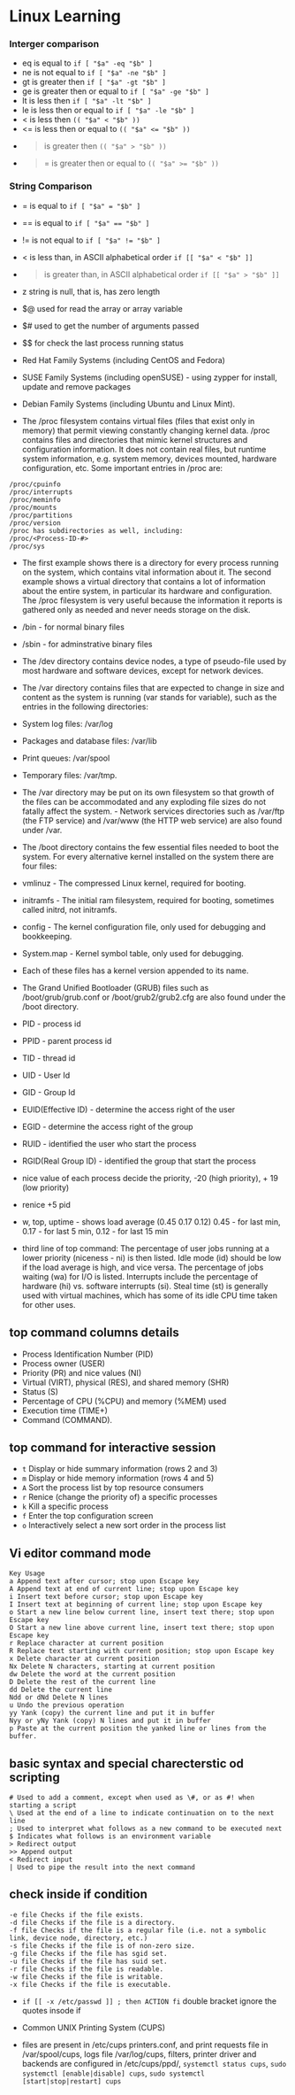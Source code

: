 # Linux Learning
### Interger comparison
- eq is equal to `if [ "$a" -eq "$b" ]`
- ne is not equal to `if [ "$a" -ne "$b" ]`
- gt is greater then `if [ "$a" -gt "$b" ]`
- ge is greater then or equal to `if [ "$a" -ge "$b" ]`
- lt is less then `if [ "$a" -lt "$b" ]`
- le is less then or equal to `if [ "$a" -le "$b" ]`
- < is less then `(( "$a" < "$b" ))`
- <= is less then or equal to `(( "$a" <= "$b" ))`
- > is greater then `(( "$a" > "$b" ))`
- >= is greater then or equal to `(( "$a" >= "$b" ))`


### String Comparison
- = is equal to `if [ "$a" = "$b" ]`
- == is equal to `if [ "$a" == "$b" ]`
- != is not equal to `if [ "$a" != "$b" ]`
- < is less than, in ASCII alphabetical order `if [[ "$a" < "$b" ]]`
- > is greater than, in ASCII alphabetical order `if [[ "$a" > "$b" ]]`
- z string is null, that is, has zero length


- $@ used for read the array or array variable
- $# used to get the number of arguments passed
- $$ for check the last process running status
- Red Hat Family Systems (including CentOS and Fedora)
- SUSE Family Systems (including openSUSE) - using zypper for install, update and remove packages
- Debian Family Systems (including Ubuntu and Linux Mint).

- The /proc filesystem contains virtual files (files that exist only in memory) that permit viewing constantly changing kernel data. /proc contains files and directories that mimic kernel structures and configuration information. It does not contain real files, but runtime system information, e.g. system memory, devices mounted, hardware configuration, etc. Some important entries in /proc are:

```{.sh}
/proc/cpuinfo
/proc/interrupts
/proc/meminfo
/proc/mounts
/proc/partitions
/proc/version
/proc has subdirectories as well, including:
/proc/<Process-ID-#>
/proc/sys
```

- The first example shows there is a directory for every process running on the system, which contains vital information about it. The second example shows a virtual directory that contains a lot of information about the entire system, in particular its hardware and configuration. The /proc filesystem is very useful because the information it reports is gathered only as needed and never needs storage on the disk.

- /bin - for normal binary files
- /sbin - for adminstrative binary files

- The /dev directory contains device nodes, a type of pseudo-file used by most hardware and software devices, except for network devices.

- The /var directory contains files that are expected to change in size and content as the system is running (var stands for variable), such as the entries in the following directories:

- System log files: /var/log
- Packages and database files: /var/lib
- Print queues: /var/spool
- Temporary files: /var/tmp.
- The /var directory may be put on its own filesystem so that growth of the files can be accommodated and any exploding  file sizes do not fatally affect the system. - Network services directories such as /var/ftp (the FTP service) and /var/www (the HTTP web service) are also found under /var.

- The /boot directory contains the few essential files needed to boot the system. For every alternative kernel installed on the system there are four files:

- vmlinuz - The compressed Linux kernel, required for booting.
- initramfs - The initial ram filesystem, required for booting, sometimes called initrd, not initramfs.
- config - The kernel configuration file, only used for debugging and bookkeeping.
- System.map - Kernel symbol table, only used for debugging.
- Each of these files has a kernel version appended to its name.

- The Grand Unified Bootloader (GRUB) files such as /boot/grub/grub.conf or /boot/grub2/grub2.cfg are also found under the /boot directory.

- PID - process id
- PPID - parent process id
- TID - thread id
- UID - User Id
- GID - Group Id
- EUID(Effective ID) - determine the access right of the user
- EGID - determine the access right of the group
- RUID - identified the user who start the process
- RGID(Real Group ID) - identified the group that start the process

- nice value of each process decide the priority, -20 (high priority), + 19 (low priority)
- renice +5 pid

- w, top, uptime - shows load average (0.45 0.17 0.12) 0.45 - for last min, 0.17 - for last 5 min, 0.12 - for last 15 min
- third line of top command: The percentage of user jobs running at a lower priority (niceness - ni) is then listed. Idle mode (id) should be low if the load average is high, and vice versa. The percentage of jobs waiting (wa) for I/O is listed. Interrupts include the percentage of hardware (hi) vs. software interrupts (si). Steal time (st) is generally used with virtual machines, which has some of its idle CPU time taken for other uses.

## top command columns details

- Process Identification Number (PID)
- Process owner (USER)
- Priority (PR) and nice values (NI)
- Virtual (VIRT), physical (RES), and shared memory (SHR)
- Status (S)
- Percentage of CPU (%CPU) and memory (%MEM) used
- Execution time (TIME+)
- Command (COMMAND).

## top command for interactive session

- `t` Display or hide summary information (rows 2 and 3)
- `m` Display or hide memory information (rows 4 and 5)
- `A` Sort the process list by top resource consumers
- `r` Renice (change the priority of) a specific processes
- `k` Kill a specific process
- `f` Enter the top configuration screen
- `o` Interactively select a new sort order in the process list

## Vi editor command mode

```{.sh}
Key Usage
a Append text after cursor; stop upon Escape key
A Append text at end of current line; stop upon Escape key
i Insert text before cursor; stop upon Escape key
I Insert text at beginning of current line; stop upon Escape key
o Start a new line below current line, insert text there; stop upon Escape key
O Start a new line above current line, insert text there; stop upon Escape key
r Replace character at current position
R Replace text starting with current position; stop upon Escape key
x Delete character at current position
Nx Delete N characters, starting at current position
dw Delete the word at the current position
D Delete the rest of the current line
dd Delete the current line
Ndd or dNd Delete N lines
u Undo the previous operation
yy Yank (copy) the current line and put it in buffer
Nyy or yNy Yank (copy) N lines and put it in buffer
p Paste at the current position the yanked line or lines from the buffer.
```

## basic syntax and special charecterstic od scripting

```{.sh}
# Used to add a comment, except when used as \#, or as #! when starting a script
\ Used at the end of a line to indicate continuation on to the next line
; Used to interpret what follows as a new command to be executed next
$ Indicates what follows is an environment variable
> Redirect output
>> Append output
< Redirect input
| Used to pipe the result into the next command
```

## check inside if condition

```{.sh}
-e file Checks if the file exists.
-d file Checks if the file is a directory.
-f file Checks if the file is a regular file (i.e. not a symbolic link, device node, directory, etc.)
-s file Checks if the file is of non-zero size.
-g file Checks if the file has sgid set.
-u file Checks if the file has suid set.
-r file Checks if the file is readable.
-w file Checks if the file is writable.
-x file Checks if the file is executable.
```

- `if [[ -x /etc/passwd ]] ; then
  ACTION
  fi` double bracket ignore the quotes insode if

- Common UNIX Printing System (CUPS)
- files are present in /etc/cups printers.conf, and print requests file in /var/spool/cups, logs file /var/log/cups, filters, printer driver and backends are configured in /etc/cups/ppd/,
`systemctl status cups`, `sudo systemctl [enable|disable] cups`, `sudo systemctl [start|stop|restart] cups`
